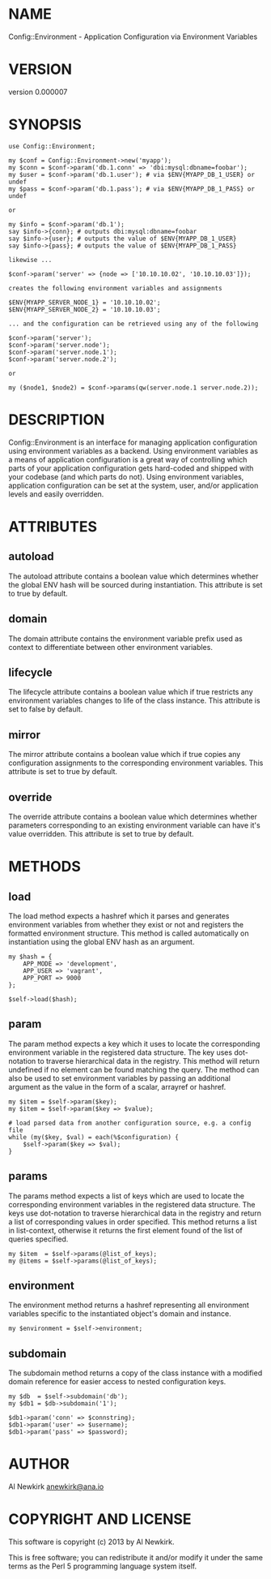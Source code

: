 # NAME

Config::Environment - Application Configuration via Environment Variables

# VERSION

version 0.000007

# SYNOPSIS

    use Config::Environment;

    my $conf = Config::Environment->new('myapp');
    my $conn = $conf->param('db.1.conn' => 'dbi:mysql:dbname=foobar');
    my $user = $conf->param('db.1.user'); # via $ENV{MYAPP_DB_1_USER} or undef
    my $pass = $conf->param('db.1.pass'); # via $ENV{MYAPP_DB_1_PASS} or undef

    or

    my $info = $conf->param('db.1');
    say $info->{conn}; # outputs dbi:mysql:dbname=foobar
    say $info->{user}; # outputs the value of $ENV{MYAPP_DB_1_USER}
    say $info->{pass}; # outputs the value of $ENV{MYAPP_DB_1_PASS}

    likewise ...

    $conf->param('server' => {node => ['10.10.10.02', '10.10.10.03']});

    creates the following environment variables and assignments

    $ENV{MYAPP_SERVER_NODE_1} = '10.10.10.02';
    $ENV{MYAPP_SERVER_NODE_2} = '10.10.10.03';

    ... and the configuration can be retrieved using any of the following

    $conf->param('server');
    $conf->param('server.node');
    $conf->param('server.node.1');
    $conf->param('server.node.2');

    or

    my ($node1, $node2) = $conf->params(qw(server.node.1 server.node.2));

# DESCRIPTION

Config::Environment is an interface for managing application configuration using
environment variables as a backend. Using environment variables as a means of
application configuration is a great way of controlling which parts of your
application configuration gets hard-coded and shipped with your codebase (and
which parts do not). Using environment variables, application configuration can
be set at the system, user, and/or application levels and easily overridden.

# ATTRIBUTES

## autoload

The autoload attribute contains a boolean value which determines whether
the global ENV hash will be sourced during instantiation. This attribute is
set to true by default.

## domain

The domain attribute contains the environment variable prefix used as context
to differentiate between other environment variables.

## lifecycle

The lifecycle attribute contains a boolean value which if true restricts any
environment variables changes to life of the class instance. This attribute
is set to false by default.

## mirror

The mirror attribute contains a boolean value which if true copies any
configuration assignments to the corresponding environment variables. This
attribute is set to true by default.

## override

The override attribute contains a boolean value which determines whether
parameters corresponding to an existing environment variable can have it's
value overridden. This attribute is set to true by default.

# METHODS

## load

The load method expects a hashref which it parses and generates environment
variables from whether they exist or not and registers the formatted environment
structure. This method is called automatically on instantiation using the global
ENV hash as an argument.

    my $hash = {
        APP_MODE => 'development',
        APP_USER => 'vagrant',
        APP_PORT => 9000
    };

    $self->load($hash);

## param

The param method expects a key which it uses to locate the corresponding
environment variable in the registered data structure. The key uses dot-notation
to traverse hierarchical data in the registry. This method will return undefined
if no element can be found matching the query. The method can also be used to
set environment variables by passing an additional argument as the value in the
form of a scalar, arrayref or hashref.

    my $item = $self->param($key);
    my $item = $self->param($key => $value);

    # load parsed data from another configuration source, e.g. a config file
    while (my($key, $val) = each(%$configuration) {
        $self->param($key => $val);
    }

## params

The params method expects a list of keys which are used to locate the
corresponding environment variables in the registered data structure. The keys
use dot-notation to traverse hierarchical data in the registry and return a list
of corresponding values in order specified. This method returns a list in
list-context, otherwise it returns the first element found of the list of
queries specified.

    my $item  = $self->params(@list_of_keys);
    my @items = $self->params(@list_of_keys);

## environment

The environment method returns a hashref representing all environment variables
specific to the instantiated object's domain and instance.

    my $environment = $self->environment;

## subdomain

The subdomain method returns a copy of the class instance with a modified domain
reference for easier access to nested configuration keys.

    my $db  = $self->subdomain('db');
    my $db1 = $db->subdomain('1');

    $db1->param('conn' => $connstring);
    $db1->param('user' => $username);
    $db1->param('pass' => $password);

# AUTHOR

Al Newkirk <anewkirk@ana.io>

# COPYRIGHT AND LICENSE

This software is copyright (c) 2013 by Al Newkirk.

This is free software; you can redistribute it and/or modify it under
the same terms as the Perl 5 programming language system itself.
